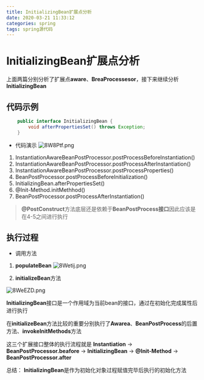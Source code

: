 ```yaml
---
title: InitializingBean扩展点分析
date: 2020-03-21 11:33:12
categories: spring
tags: spring源代码
---
```


# InitializingBean扩展点分析

上面两篇分别分析了扩展点**aware**、**BreaProcessesor**，接下来继续分析**InitializingBean**

## 代码示例

```java
    public interface InitializingBean {
        void afterPropertiesSet() throws Exception;
    }
```

- 代码演示
![8W8Ptf.png](https://s1.ax1x.com/2020/03/21/8W8Ptf.png)

1. InstantiationAwareBeanPostProcessor.postProcessBeforeInstantiation()
2. InstantiationAwareBeanPostProcessor.postProcessAfterInstantiation()
3. InstantiationAwareBeanPostProcessor.postProcessProperties()
4. BeanPostProcessor.postProcessBeforeInitialization()
5. InitializingBean.afterPropertiesSet()
6. @Init-Method.initMethhod()
7. BeanPostProcessor.postProcessAfterInstantiation()

> **@PostConstruct**方法底层还是依赖于**BeanPostProcess接口**因此应该是在4-5之间进行执行


## 执行过程
- 调用方法
1. **populateBean**
![8Wetij.png](https://s1.ax1x.com/2020/03/21/8Wetij.png)

2. **initializeBean**方法

![8WeEZD.png](https://s1.ax1x.com/2020/03/21/8WeEZD.png)

**InitializingBean**接口是一个作用域为当前bean的接口，通过在初始化完成属性后进行执行

在**initializeBean**方法比较的重要分别执行了**Awarea**、**BeanPostProcess**的后置方法、**invokeInitMethods**方法

这三个扩展接口整体的执行流程就是
**Instantiation** -> **BeanPostProcessor.beafore** -> **InitializingBean** -> **@Init-Method** -> **BeanPostProcessor.after**

总结：
**InitializingBean**是作为初始化对象过程赋值完毕后执行的初始化方法